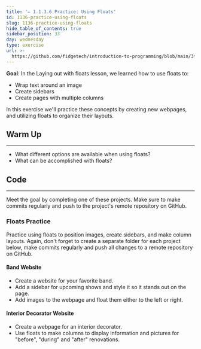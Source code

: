 ```yaml
---
title: '✏️ 1.1.3.6 Practice: Using Floats'
id: 1136-practice-using-floats
slug: 1136-practice-using-floats
hide_table_of_contents: true
sidebar_position: 33
day: wednesday
type: exercise
url: >-
  https://github.com/fidgetech/introduction-to-programming/blob/main/3f_classwork_practice_using_floats.md
---
```


**Goal**: In the Laying out with floats lesson, we learned how to use floats to:

* Wrap text around an image
* Create sidebars
* Create pages with multiple columns

In this exercise we'll practice these concepts by creating new webpages, and utilizing floats to organize their layouts.

## Warm Up
---

* What different options are available when using floats?
* What can be accomplished with floats?

## Code
---

Meet the goal by completing one of these projects. Make sure to make commits regularly and push to the project's remote repository on GitHub.

### Floats Practice

Practice using floats to position images, create sidebars, and make column layouts. Again, don't forget to create a separate folder for each project below, make commits regularly and push all changes to a remote repository on GitHub.

#### Band Website

* Create a website for your favorite band.
* Add a sidebar for upcoming shows and style it so it stands out on the page.
* Add images to the webpage and float them either to the left or right.

#### Interior Decorator Website

* Create a webpage for an interior decorator. 
* Use floats to make columns to display information and pictures for "before", "during" and "after" renovations.
